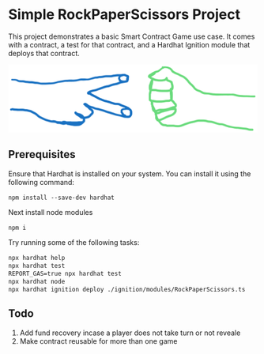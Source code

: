 # Simple RockPaperScissors Project

This project demonstrates a basic Smart Contract Game use case. It comes with a contract, a test for that contract, and a Hardhat Ignition module that deploys that contract.

![RockPaperScissors Game](./assets/image.png)

## Prerequisites

Ensure that Hardhat is installed on your system. You can install it using the following command:

```shell
npm install --save-dev hardhat
```

Next install node modules
```
npm i
```

Try running some of the following tasks:

```shell
npx hardhat help
npx hardhat test
REPORT_GAS=true npx hardhat test
npx hardhat node
npx hardhat ignition deploy ./ignition/modules/RockPaperScissors.ts
```


## Todo
1. Add fund recovery incase a player does not take turn or not reveale
2. Make contract reusable for more than one game
